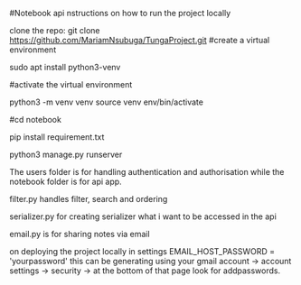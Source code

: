 #Notebook api
nstructions on how to run the project locally

clone the repo: git clone https://github.com/MariamNsubuga/TungaProject.git
#create a virtual environment

sudo apt install python3-venv

#activate the virtual environment

python3 -m venv venv source venv env/bin/activate

#cd notebook 

pip install requirement.txt

python3 manage.py runserver

The users folder is for handling authentication and authorisation while the notebook folder is for api app.

filter.py handles filter, search and ordering

serializer.py for creating serializer what i want to be accessed in the api

email.py is for sharing notes via email

on deploying the project locally in settings EMAIL_HOST_PASSWORD = 'yourpassword' this can be generating using your gmail account -> account settings -> security -> at the bottom of that page look for addpasswords.